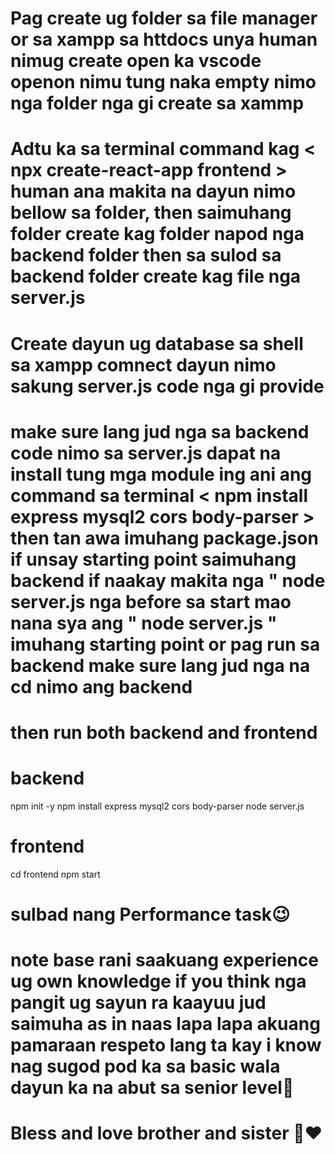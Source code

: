 # Pag create ug folder sa file manager or sa xampp sa httdocs unya human nimug create open ka vscode openon nimu tung naka empty nimo nga folder nga gi create sa xammp 

# Adtu ka sa terminal command kag < npx create-react-app frontend > human ana makita na dayun nimo bellow sa folder, then saimuhang folder create kag folder napod nga backend folder then sa sulod sa backend folder create kag file nga server.js

# Create dayun ug database sa shell sa xampp comnect dayun nimo sakung server.js code nga gi provide 

# make sure lang jud nga sa backend code nimo sa server.js dapat na install tung mga module ing ani ang command sa terminal < npm install express mysql2 cors body-parser > then tan awa imuhang package.json if unsay starting point saimuhang backend if naakay makita nga " node server.js nga before sa start mao nana sya ang " node server.js " imuhang starting point or pag run sa backend make sure lang jud nga na cd nimo ang backend 

# then run both backend and frontend 

# backend 
npm init -y
npm install express mysql2 cors body-parser
node server.js

# frontend 

cd frontend
npm start

# sulbad nang Performance task😉

# note base rani saakuang experience ug own knowledge if you think nga pangit ug sayun ra kaayuu jud saimuha as in naas lapa lapa akuang pamaraan respeto lang ta kay i know nag sugod pod ka sa basic wala dayun ka na abut sa senior level🫶


# Bless and love brother and sister 🫶❤️
